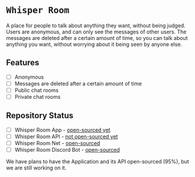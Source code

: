 # `Whisper Room`

A place for people to talk about anything they want, without being judged. Users are anonymous, and can only see the messages of other users. 
The messages are deleted after a certain amount of time, so you can talk about anything you want, without worrying about it being seen by anyone else.

## Features

- [ ] Anonymous
- [ ] Messages are deleted after a certain amount of time
- [ ] Public chat rooms
- [ ] Private chat rooms

## Repository Status

- [ ] Whisper Room App - [open-sourced yet](https://github.com/whisper-room-dev/Whisper-Room-App)
- [ ] Whisper Room API - [not open-sourced yet](https://github.com/whisper-room-dev/Whisper-Room-API)
- [ ] Whisper Room Net - [open-sourced](https://github.com/whisper-room-dev/Whisper-Room-Net)
- [ ] Whisper Room Discord Bot - [open-sourced](https://github.com/whisper-room-dev/Whisper-Room-Bot)

We have plans to have the Application and its API open-sourced (95%), but we are still working on it.
